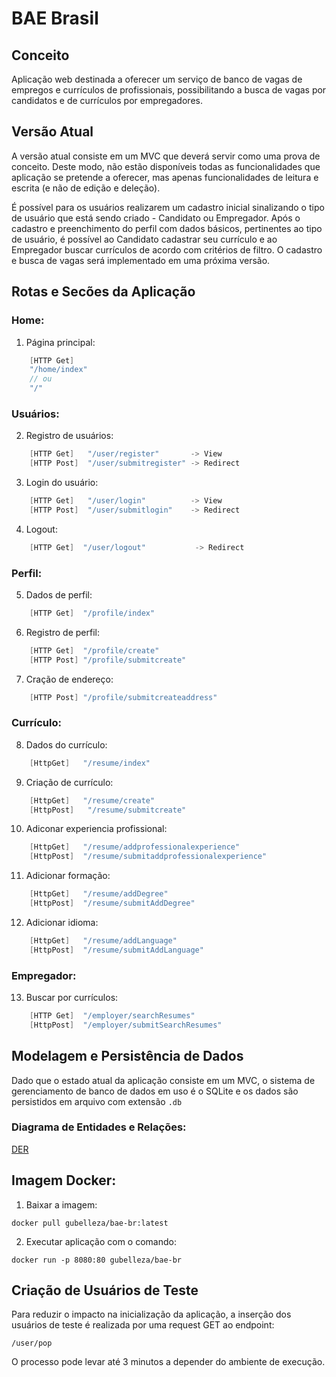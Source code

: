 # BAE Brasil
## Conceito
Aplicação web destinada a oferecer um serviço de banco de vagas de empregos e currículos
de profissionais, possibilitando a busca de vagas por candidatos e de currículos por empregadores.

## Versão Atual
A versão atual consiste em um MVC que deverá servir como uma prova de conceito. Deste modo, não estão 
disponíveis todas as funcionalidades que aplicação se pretende a oferecer, mas apenas funcionalidades
de leitura e escrita (e não de edição e deleção). 

É possível para os usuários realizarem um cadastro inicial sinalizando o tipo de usuário que
está sendo criado - Candidato ou Empregador. Após o cadastro e preenchimento do perfil com dados
básicos, pertinentes ao tipo de usuário, é possível ao Candidato cadastrar seu currículo e ao 
Empregador buscar currículos de acordo com critérios de filtro. O cadastro e busca de vagas será
implementado em uma próxima versão.

## Rotas e Secões da Aplicação
### __Home:__
1. Página principal: 
```C#
    [HTTP Get] 
    "/home/index" 
    // ou  
    "/"
```
### __Usuários:__
2. Registro de usuários: 
```C#
    [HTTP Get]   "/user/register"       -> View
    [HTTP Post]  "/user/submitregister" -> Redirect
``` 
3. Login do usuário:
```C#
    [HTTP Get]   "/user/login"          -> View
    [HTTP Post]  "/user/submitlogin"    -> Redirect
```
4. Logout:
```C#
    [HTTP Get]  "/user/logout"           -> Redirect
```
### __Perfil:__
5. Dados de perfil:
```C#
    [HTTP Get]  "/profile/index"
```
6. Registro de perfil:
```C#
    [HTTP Get]  "/profile/create"
    [HTTP Post] "/profile/submitcreate"
```
7. Cração de endereço:
```C#
    [HTTP Post] "/profile/submitcreateaddress"
```
### __Currículo:__
8. Dados do currículo:
```C#
    [HttpGet]   "/resume/index"
```
9. Criação de currículo:
```C#
    [HttpGet]   "/resume/create"
    [HttpPost]   "/resume/submitcreate"
```
10. Adiconar experiencia profissional:
```C#
    [HttpGet]   "/resume/addprofessionalexperience"
    [HttpPost]  "/resume/submitaddprofessionalexperience"
```
11. Adicionar formação:
```C#
    [HttpGet]   "/resume/addDegree"
    [HttpPost]  "/resume/submitAddDegree"
```
12. Adicionar idioma:
```C#
    [HttpGet]   "/resume/addLanguage"
    [HttpPost]  "/resume/submitAddLanguage"
```
### __Empregador:__
13. Buscar por currículos:
```C#
    [HTTP Get]  "/employer/searchResumes"
    [HttpPost]  "/employer/submitSearchResumes"
```

## Modelagem e Persistência de Dados
Dado que o estado atual da aplicação consiste em um MVC, o sistema de gerenciamento de banco de dados em uso
é o SQLite e os dados são persistidos em arquivo com extensão ```.db```

### Diagrama de Entidades e Relações:
[DER](/src/BAE_Brasil/docs/er.png)

## Imagem Docker:
1. Baixar a imagem:
```
docker pull gubelleza/bae-br:latest
```
2. Executar aplicação com o comando:
```
docker run -p 8080:80 gubelleza/bae-br
```

## Criação de Usuários de Teste
Para reduzir o impacto na inicialização da aplicação, a inserção dos
usuários de teste é realizada por uma request GET ao endpoint:
```
/user/pop
```
O processo pode levar até 3 minutos a depender do ambiente de execução.
